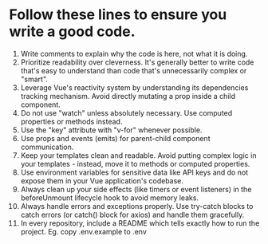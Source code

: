 # Follow these lines to ensure you write a good code.

1. Write comments to explain why the code is here, not what it is doing.
2. Prioritize readability over cleverness. It's generally better to write code that's easy to understand than code that's unnecessarily complex or "smart".
3. Leverage Vue's reactivity system by understanding its dependencies tracking mechanism. Avoid directly mutating a prop inside a child component.
4. Do not use "watch" unless absolutely necessary. Use computed properties or methods instead.
5. Use the "key" attribute with "v-for" whenever possible.
6. Use props and events (emits) for parent-child component communication.
7. Keep your templates clean and readable. Avoid putting complex logic in your templates - instead, move it to methods or computed properties.
8. Use environment variables for sensitive data like API keys and do not expose them in your Vue application's codebase.
9. Always clean up your side effects (like timers or event listeners) in the beforeUnmount lifecycle hook to avoid memory leaks.
10. Always handle errors and exceptions properly. Use try-catch blocks to catch errors (or catch() block for axios) and handle them gracefully.
11. In every repository, include a README which tells exactly how to run the project. Eg. copy .env.example to .env
